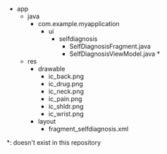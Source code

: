 - app
  - java
    - com.example.myapplication
      - ui
        - selfdiagnosis
          - SelfDiagnosisFragment.java
          - SelfDiagnosisViewModel.java *
  - res
    - drawable
      - ic_back.png
      - ic_drug.png
      - ic_neck.png
      - ic_pain.png
      - ic_shldr.png
      - ic_wrist.png
    - layout
      - fragment_selfdiagnosis.xml

*: doesn't exist in this repository

